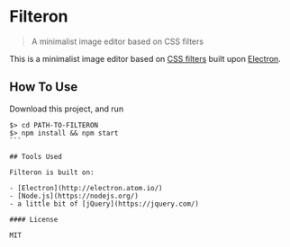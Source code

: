 # Filteron

> A minimalist image editor based on CSS filters

This is a minimalist image editor based on [CSS filters](https://developer.mozilla.org/en/docs/Web/CSS/filter) built upon [Electron](http://electron.atom.io).

## How To Use

Download this project, and run

````
$> cd PATH-TO-FILTERON
$> npm install && npm start
```

## Tools Used

Filteron is built on:

- [Electron](http://electron.atom.io/)
- [Node.js](https://nodejs.org/)
- a little bit of [jQuery](https://jquery.com/)

#### License

MIT
